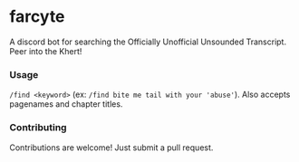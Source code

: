 # farcyte
A discord bot for searching the Officially Unofficial Unsounded Transcript. Peer into the Khert!

### Usage
`/find <keyword>` (ex: `/find bite me tail with your 'abuse'`). Also accepts pagenames and chapter titles.

### Contributing
Contributions are welcome! Just submit a pull request.
